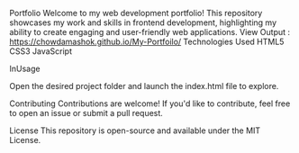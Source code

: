 Portfolio
Welcome to my web development portfolio! This repository showcases my work and skills in frontend development, highlighting my ability to create engaging and user-friendly web applications.
View Output : https://chowdamashok.github.io/My-Portfoilo/
Technologies Used
HTML5
CSS3
JavaScript

InUsage

Open the desired project folder and launch the index.html file to explore.

Contributing
Contributions are welcome! If you'd like to contribute, feel free to open an issue or submit a pull request.

License
This repository is open-source and available under the MIT License.
